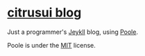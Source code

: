 # [citrusui blog](https://blog.citrusui.me)

Just a programmer's [Jeykll](https://jekyllrb.com) blog, using [Poole](http://getpoole.com).

Poole is under the [MIT](https://github.com/poole/poole/blob/master/LICENSE.md) license.